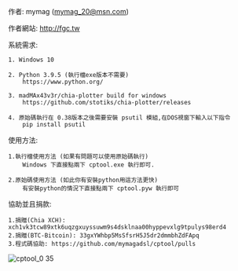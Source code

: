 
作者: mymag (mymag_20@msn.com)

作者網站: http://fgc.tw

系統需求:
    
    1. Windows 10
    
    2. Python 3.9.5 (執行檔exe版本不需要) 
        https://www.python.org/
        
    3. madMAx43v3r/chia-plotter build for windows
        https://github.com/stotiks/chia-plotter/releases
        
    4. 原始碼執行在 0.38版本之後需要安裝 psutil 模組,在DOS視窗下輸入以下指令
        pip install psutil
    
使用方法:

    1.執行檔使用方法 (如果有問題可以使用原始碼執行)
        Windows 下直接點兩下 cptool.exe 執行即可.
        
    2.原始碼使用方法 (如此你有安裝python用這方法更快)
        有安裝python的情況下直接點兩下 cptool.pyw 執行即可
        
協助並且捐款:

    1.捐贈(Chia XCH): xch1vk3tcw89xtk6uqzgxuyssuwm9s4dsklnaa00hyppevxlg9tpulys98erd4
    2.捐贈(BTC-Bitcoin): 33gxYWhbp5MsSfsrH5J5dr2dmmbhZdFApq
    3.程式碼協助: https://github.com/mymagadsl/cptool/pulls
    
![cptool_0 35](https://user-images.githubusercontent.com/6682942/125160823-a940f680-e1b1-11eb-83b4-84e3d6724201.PNG)
